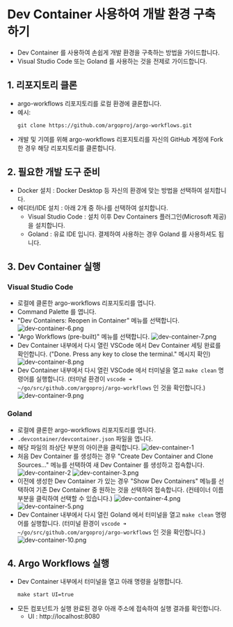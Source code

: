 # Dev Container 사용하여 개발 환경 구축하기

* Dev Container 를 사용하여 손쉽게 개발 환경을 구축하는 방법을 가이드합니다.
* Visual Studio Code 또는 Goland 를 사용하는 것을 전제로 가이드합니다.

## 1. 리포지토리 클론

* argo-workflows 리포지토리를 로컬 환경에 클론합니다.
* 예시:
  ```shell
  git clone https://github.com/argoproj/argo-workflows.git
  ```
* 개발 및 기여를 위해 argo-workflows 리포지토리를 자신의 GitHub 계정에 Fork 한 경우 해당 리포지토리를 클론합니다.

## 2. 필요한 개발 도구 준비

* Docker 설치 : Docker Desktop 등 자신의 환경에 맞는 방법을 선택하여 설치합니다.
* 에디터/IDE 설치 : 아래 2개 중 하나를 선택하여 설치합니다.
    * Visual Studio Code : 설치 이후 Dev Containers 플러그인(Microsoft 제공)을 설치합니다. 
    * Goland : 유료 IDE 입니다. 결제하여 사용하는 경우 Goland 를 사용하셔도 됩니다.

## 3. Dev Container 실행 

### Visual Studio Code

* 로컬에 클론한 argo-workflows 리포지토리를 엽니다.
* Command Palette 를 엽니다.
* "Dev Containers: Reopen in Container" 메뉴를 선택합니다.
  ![dev-container-6.png](images/dev-container-6.png)
* "Argo Workflows (pre-built)" 메뉴를 선택합니다.
  ![dev-container-7.png](images/dev-container-7.png)
* Dev Container 내부에서 다시 열린 VSCode 에서 Dev Container 세팅 완료를 확인합니다. ("Done. Press any key to close the terminal." 메시지 확인)
  ![dev-container-8.png](images/dev-container-8.png)
* Dev Container 내부에서 다시 열린 VSCode 에서 터미널을 열고 `make clean` 명령어를 실행합니다. (터미널 환경이 `vscode ➜ ~/go/src/github.com/argoproj/argo-workflows` 인 것을 확인합니다.)
  ![dev-container-9.png](images/dev-container-9.png)

### Goland

* 로컬에 클론한 argo-workflows 리포지토리를 엽니다.
* `.devcontainer/devcontainer.json` 파일을 엽니다.
* 해당 파일의 좌상단 부분의 아이콘을 클릭합니다.
  ![dev-container-1](images/dev-container-1.png)
* 처음 Dev Container 를 생성하는 경우 "Create Dev Container and Clone Sources..." 메뉴를 선택하여 새 Dev Container 를 생성하고 접속합니다.
  ![dev-container-2](images/dev-container-2.png)
  ![dev-container-3.png](images/dev-container-3.png)
* 이전에 생성한 Dev Container 가 있는 경우 "Show Dev Containers" 메뉴를 선택하여 기존 Dev Container 중 원하는 것을 선택하여 접속합니다. (컨테이너 이름 부분을 클릭하여 선택할 수 있습니다.)
  ![dev-container-4.png](images/dev-container-4.png)
  ![dev-container-5.png](images/dev-container-5.png)
* Dev Container 내부에서 다시 열린 Goland 에서 터미널을 열고 `make clean` 명령어를 실행합니다. (터미널 환경이 `vscode ➜ ~/go/src/github.com/argoproj/argo-workflows` 인 것을 확인합니다.)
  ![dev-container-10.png](images/dev-container-10.png)

## 4. Argo Workflows 실행

* Dev Container 내부에서 터미널을 열고 아래 명령을 실행합니다.
  ```shell
  make start UI=true
  ```
* 모든 컴포넌트가 실행 완료된 경우 아래 주소에 접속하여 실행 결과를 확인합니다.
    * UI  : http://localhost:8080 
